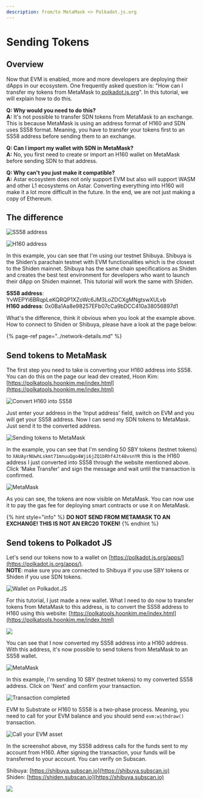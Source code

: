 ```yaml
---
description: from/to MetaMask <> Polkadot.js.org
---
```


# Sending Tokens

## Overview

Now that EVM is enabled, more and more developers are deploying their dApps in our ecosystem. One frequently asked question is: "How can I transfer my tokens from MetaMask to[ polkadot.js.org](https://polkadot.js.org/apps/)". In this tutorial, we will explain how to do this.

**Q: Why would you need to do this?  
A:** It's not possible to transfer SDN tokens from MetaMask to an exchange. This is because MetaMask is using an address format of H160 and SDN uses SS58 format. Meaning, you have to transfer your tokens first to an SS58 address before sending them to an exchange.

**Q: Can I import my wallet with SDN in MetaMask?  
A:** No, you first need to create or import an H160 wallet on MetaMask before sending SDN to that address.

**Q: Why can't you just make it compatible?  
A:** Astar ecosystem does not only support EVM but also will support WASM and other L1 ecosystems on Astar. Converting everything into H160 will make it a lot more difficult in the future. In the end, we are not just making a copy of Ethereum.

## The difference

![SS58 address](../../.gitbook/assets/image%20%2891%29.png)

![H160 address](../../.gitbook/assets/image%20%2892%29.png)

In this example, you can see that I'm using our testnet Shibuya. Shibuya is the Shiden’s parachain testnet with EVM functionalities which is the closest to the Shiden mainnet. Shibuya has the same chain specifications as Shiden and creates the best test environment for developers who want to launch their dApp on Shiden mainnet. This tutorial will work the same with Shiden. 

**SS58 address**: YvWEPYi6BRqpLeKQRQP1XZoWc6JM3LoZDCXgMNgtswXULvb  
**H160 address**: 0x0Ba1Aa8e98257EFb07cCa9bDCC410a38056897d1

What's the difference, think it obvious when you look at the example above.   
How to connect to Shiden or Shibuya, please have a look at the page below:

{% page-ref page="../network-details.md" %}

## Send tokens to MetaMask

The first step you need to take is converting your H160 address into SS58. You can do this on the page our lead dev created, Hoon Kim: [https://polkatools.hoonkim.me/index.html](https://polkatools.hoonkim.me/index.html)

![Convert H160 into SS58](../../.gitbook/assets/image%20%2890%29.png)

Just enter your address in the 'Input address' field, switch on EVM and you will get your SS58 address. Now I can send my SDN tokens to MetaMask. Just send it to the converted address.

![Sending tokens to MetaMask](../../.gitbook/assets/image%20%2894%29.png)

In the example, you can see that I'm sending 50 SBY tokens \(testnet tokens\) to `XAUAyrNUwhLskmt71mnuuQgo4Wji6jZQ1bRhf4Jt48vsnYR` this is the H160 address I just converted into SS58 through the website mentioned above. Click 'Make Transfer' and sign the message and wait until the transaction is confirmed. 

![MetaMask](../../.gitbook/assets/image%20%2893%29.png)

As you can see, the tokens are now visible on MetaMask. You can now use it to pay the gas fee for deploying smart contracts or use it on MetaMask. 

{% hint style="info" %}
**DO NOT SEND FROM METAMASK TO AN EXCHANGE! THIS IS NOT AN ERC20 TOKEN!**
{% endhint %}

## Send tokens to Polkadot JS

Let's send our tokens now to a wallet on [https://polkadot.js.org/apps/](https://polkadot.js.org/apps/).  
**NOTE**: make sure you are connected to Shibuya if you use SBY tokens or Shiden if you use SDN tokens.

![Wallet on Polkadot.JS](../../.gitbook/assets/image%20%2889%29.png)

For this tutorial, I just made a new wallet. What I need to do now to transfer tokens from MetaMask to this address, is to convert the SS58 address to H160 using this website: [https://polkatools.hoonkim.me/index.html](https://polkatools.hoonkim.me/index.html)

![](../../.gitbook/assets/image%20%2887%29.png)

You can see that I now converted my SS58 address into a H160 address. With this address, it's now possible to send tokens from MetaMask to an SS58 wallet.

![MetaMask](../../.gitbook/assets/image%20%2884%29.png)

In this example, I'm sending 10 SBY \(testnet tokens\) to my converted SS58 address. Click on 'Next' and confirm your transaction. 

![Transaction completed](../../.gitbook/assets/image%20%2883%29.png)

EVM to Substrate or H160 to SS58 is a two-phase process. Meaning, you need to call for your EVM balance and you should send `evm:withdraw()` transaction.

![Call your EVM asset](../../.gitbook/assets/image%20%2886%29.png)

In the screenshot above, my SS58 address calls for the funds sent to my account from H160. After signing the transaction, your funds will be transferred to your account. You can verify on Subscan.

Shibuya: [https://shibuya.subscan.io](https://shibuya.subscan.io)  
Shiden: [https://shiden.subscan.io](https://shibuya.subscan.io)

![](../../.gitbook/assets/image%20%2885%29.png)

